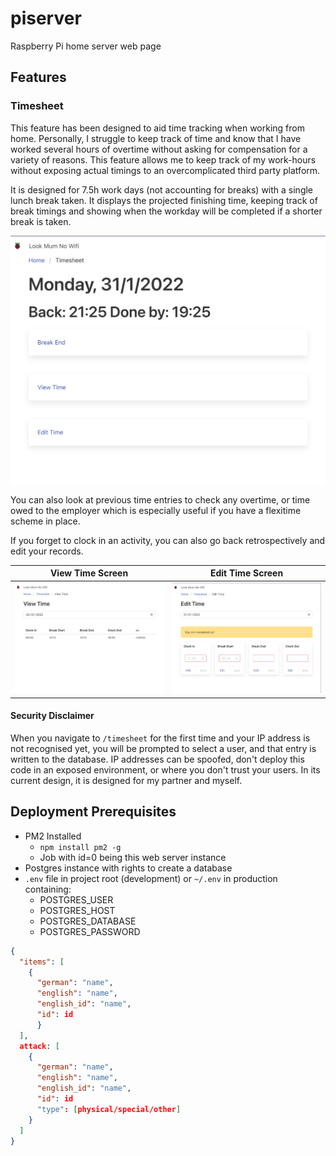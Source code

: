 # piserver

Raspberry Pi home server web page

## Features

### Timesheet

This feature has been designed to aid time tracking when working from home. Personally, I struggle to keep track of time and know that I have worked several hours of overtime without asking for compensation for a variety of reasons. This feature allows me to keep track of my work-hours without
exposing actual timings to an overcomplicated third party platform.

It is designed for 7.5h work days (not accounting for breaks) with a single lunch break taken. It displays the projected finishing time, keeping track of break timings and showing when the workday will be completed if a shorter break is taken.

![Timesheet Homescreen](./.github/screenshots/timesheet_home.jpg)

You can also look at previous time entries to check any overtime, or time owed to the employer which is especially useful if you have a flexitime scheme in place.

If you forget to clock in an activity, you can also go back retrospectively and edit your records.

|                          View Time Screen                          |                          Edit Time Screen                          |
| :----------------------------------------------------------------: | :----------------------------------------------------------------: |
| ![Timesheet View screen](./.github/screenshots/timesheet_view.jpg) | ![Timesheet Edit screen](./.github/screenshots/timesheet_edit.jpg) |

#### Security Disclaimer

When you navigate to `/timesheet` for the first time and your IP address is not recognised yet, you will be prompted to select a user, and that entry is written to the database. IP addresses can be spoofed, don't deploy this code in an exposed environment, or where you don't trust your users.
In its current design, it is designed for my partner and myself.

## Deployment Prerequisites

- PM2 Installed
  - `npm install pm2 -g`
  - Job with id=0 being this web server instance
- Postgres instance with rights to create a database
- `.env` file in project root (development) or `~/.env` in production containing:
  - POSTGRES_USER
  - POSTGRES_HOST
  - POSTGRES_DATABASE
  - POSTGRES_PASSWORD

```json
{
  "items": [
    {
      "german": "name",
      "english": "name",
      "english_id": "name",
      "id": id
      }
  ],
  attack: [
    {
      "german": "name",
      "english": "name",
      "english_id": "name",
      "id": id
      "type": [physical/special/other]
    }
  ]
}
```
